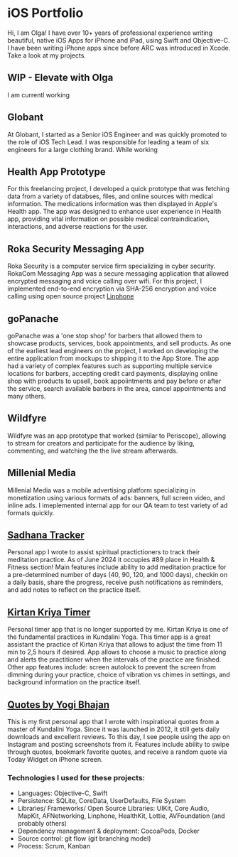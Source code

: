 # iOS Portfolio
Hi, I am Olga! I have over 10+ years of professional experience writing beautiful, native iOS Apps for iPhone and iPad, using Swift and Objective-C. I have been writing iPhone apps since before ARC was introduced in Xcode. Take a look at my projects.

## WIP - Elevate with Olga
I am currentl working 

## Globant
At Globant, I started as a Senior iOS Engineer and was quickly promoted to the role of iOS Tech Lead. I was responsible for leading a team of six engineers for a large clothing brand. While working

## Health App Prototype
For this freelancing project, I developed a quick prototype that was fetching data from a variety of databses, files, and online sources with medical information. The medications information was then displayed in Apple's Health app. The app was designed to enhance user experience in Health app, providing vital information on possible medical contraindication, interactions, and adverse reactions for the user.

## Roka Security Messaging App
Roka Security is a computer service firm specializing in cyber security. RokaCom Messaging App was a secure messaging application that allowed encrypted messaging and voice calling over wifi. For this project, I implemented end-to-end encryption via SHA-256 encryption and voice calling using open source project [Linphone](https://www.linphone.org/)

## goPanache
goPanache was a 'one stop shop' for barbers that allowed them to showcase products, services, book appointments, and sell products. As one of the earliest lead engineers on the project, I worked on developing the entire application from mockups to shipping it to the App Store. The app had a variety of complex features such as supporting multiple service locations for barbers, accepting credit card payments, displaying online shop with products to upsell, book appoiintments and pay before or after the service, search available barbers in the area, cancel appointments and many others.

## Wildfyre 
Wildfyre was an app prototype that worked (similar to Periscope), allowing to stream for creators and participate for the audience by liking, commenting, and watching the the live stream afterwards. 

## Millenial Media
Millenial Media was a mobile advertising platform specializing in monetization using various formats of ads: banners, full screen video, and inline ads. I imeplemented internal app for our QA team to test variety of ad formats quickly. 

## [Sadhana Tracker](https://apps.apple.com/us/app/sadhana-tracker/id898291229)
Personal app I wrote to assist spiritual practictioners to track their meditation practice. As of June 2024 it occupies #89 place in Health & Fitness section! Main features include ability to add meditation practice for a pre-determined number of days (40, 90, 120, and 1000 days), checkin on a daily basis, share the progress, receive push notifications as reminders, and add notes to reflect on the practice itself. 

## [Kirtan Kriya Timer](https://apps.apple.com/us/app/kirtan-kriya-timer/id702713305)
Personal timer app that is no longer supported by me. Kirtan Kriya is one of the fundamental practices in Kundalini Yoga. This timer app is a great assistant the practice of Kirtan Kriya that allows to adjust the time from 11 min to 2,5 hours if desired. App allows to choose a music to practice along and alerts the practitioner when the intervals of the practice are finished. Other app features include: screen autolock to prevent the screen from dimming during your practice, choice of vibration vs chimes in settings, and background information on the practice itself.

## [Quotes by Yogi Bhajan](https://apps.apple.com/us/app/quotes-by-yogi-bhajan/id557492358)
This is my first personal app that I wrote with inspirational quotes from a master of Kundalini Yoga. Since it was launched in 2012, it still gets daily downloads and excellent reviews. To this day, I see people using the app on Instagram and posting screenshots from it. Features include ability to swipe through quotes, bookmark favorite quotes, and receive a random quote via Today Widget on iPhone screen.

### Technologies I used for these projects:
- Languages: Objective-C, Swift
- Persistence: SQLite, CoreData, UserDefaults, File System
- Libraries/ Frameworks/ Open Source Libraries: UIKit, Core Audio, MapKit, AFNetworking, Linphone, HealthKit, Lottie, AVFoundation (and probably others)
- Dependency management & deployment: CocoaPods, Docker
- Source control: git flow (git branching model)
- Process: Scrum, Kanban

